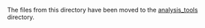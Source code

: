 The files from this directory have been moved to the [analysis_tools](https://github.com/SalishSeaCast/tools/blob/master/analysis_tools/) directory.
